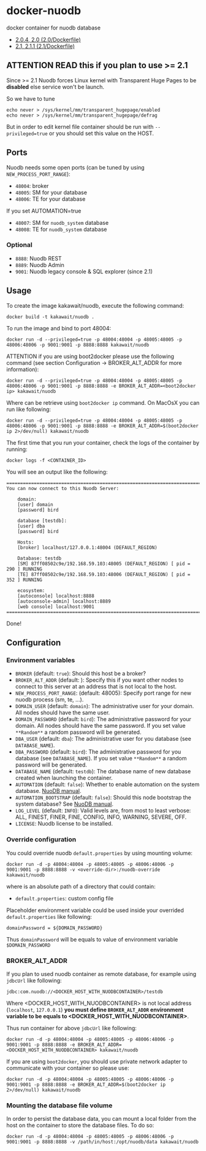 docker-nuodb
============

docker container for nuodb database

- [2.0.4, 2.0 (2.0/Dockerfile)]()
- [2.1, 2.1.1 (2.1/Dockerfile)]()

ATTENTION READ this if you plan to use >= 2.1
---------------------------------------------

Since >= 2.1 Nuodb forces Linux kernel with Transparent Huge Pages to be **disabled** else service won't be launch.

So we have to tune 

```
echo never > /sys/kernel/mm/transparent_hugepage/enabled
echo never > /sys/kernel/mm/transparent_hugepage/defrag
```

But in order to edit kernel file container should be run with `--privileged=true` or you should set this value on the HOST.

Ports
-----

Nuodb needs some open ports (can be tuned by using `NEW_PROCESS_PORT_RANGE`):

- `48004`: broker
- `48005`: SM for your database
- `48006`: TE for your database

If you set AUTOMATION=true

- `48007`: SM for `nuodb_system` database
- `48008`: TE for `nuodb_system` database

### Optional

- `8888`: Nuodb REST
- `8889`: Nuodb Admin
- `9001`: Nuodb legacy console & SQL explorer (since 2.1)

Usage
-----

To create the image kakawait/nuodb, execute the following command:

    docker build -t kakawait/nuodb .

To run the image and bind to port 48004:

    docker run -d --privileged=true -p 48004:48004 -p 48005:48005 -p 48006:48006 -p 9001:9001 -p 8888:8888 kakawait/nuodb

ATTENTION if you are using boot2docker please use the following command (see section Configuration -> BROKER_ALT_ADDR for more information):

    docker run -d --privileged=true -p 48004:48004 -p 48005:48005 -p 48006:48006 -p 9001:9001 -p 8888:8888 -e BROKER_ALT_ADDR=<boot2docker ip> kakawait/nuodb

Where <boot2docker ip> can be retrieve using `boot2docker ip` command. On MacOsX you can run like following:

    docker run -d --privileged=true -p 48004:48004 -p 48005:48005 -p 48006:48006 -p 9001:9001 -p 8888:8888 -e BROKER_ALT_ADDR=$(boot2docker ip 2>/dev/null) kakawait/nuodb

The first time that you run your container, check the logs of the container by running:

    docker logs -f <CONTAINER_ID>

You will see an output like the following:

    ========================================================================================
    You can now connect to this Nuodb Server:

        domain:
        [user] domain
        [password] bird

        database [testdb]:
        [user] dba
        [password] bird
        
        Hosts:
        [broker] localhost/127.0.0.1:48004 (DEFAULT_REGION)
        
        Database: testdb
        [SM] 87ff08502c9e/192.168.59.103:48005 (DEFAULT_REGION) [ pid = 290 ] RUNNING
        [TE] 87ff08502c9e/192.168.59.103:48006 (DEFAULT_REGION) [ pid = 352 ] RUNNING
       
        ecosystem:
        [autoconsole] localhost:8888
        [autoconsole-admin] localhost:8889
        [web console] localhost:9001
    ==========================================================================================

Done!

Configuration
-------------

### Environment variables

- `BROKER` (default: `true`): Should this host be a broker?
- `BROKER_ALT_ADDR` (default: <HOST IP>): Specify this if you want other nodes to connect to this server at an address that is not local to the host.
- `NEW_PROCESS_PORT_RANGE`: (default: 48005): Specify port range for new nuodb process (sm, te, ...). 
- `DOMAIN_USER` (default: `domain`): The administrative user for your domain. All nodes should have the same user.
- `DOMAIN_PASSWORD` (default: `bird`): The administrative password for your domain. All nodes should have the same password. If you set value `**Random**` a random password will be generated.
- `DBA_USER` (default: `dba`): The administrative user for you database (see `DATABASE_NAME`).
- `DBA_PASSWORD` (default: `bird`): The administrative password for you database (see `DATABASE_NAME`). If you set value `**Random**` a random password will be generated.
- `DATABASE_NAME` (default: `testdb`): The database name of new database created when launching the container.
- `AUTOMATION` (default: `false`): Whether to enable automation on the system database. [NuoDB manual](http://dev.nuodb.com).
- `AUTOMATION_BOOTSTRAP` (default: `false`): Should this node bootstrap the system database? See [NuoDB manual](http://dev.nuodb.com).
- `LOG_LEVEL` (default: `INFO`): Valid levels are, from most to least verbose: ALL, FINEST, FINER, FINE, CONFIG, INFO, WARNING, SEVERE, OFF.
- `LICENSE`: Nuodb license to be installed.


### Override configuration

You could override nuodb `default.properties` by using mounting volume:

    docker run -d -p 48004:48004 -p 48005:48005 -p 48006:48006 -p 9001:9001 -p 8888:8888 -v <override-dir>:/nuodb-override kakawait/nuodb

where <override-dir> is an absolute path of a directory that could contain:

- `default.properties`: custom config file

Placeholder environment variable could be used inside your overrided `default.properties` like following:

    domainPassword = ${DOMAIN_PASSWORD}

Thus `domainPassword` will be equals to value of environment variable `$DOMAIN_PASSWORD`

### BROKER_ALT_ADDR

If you plan to used nuodb container as remote database, for example using `jdbcUrl` like following:

    jdbc:com.nuodb://<DOCKER_HOST_WITH_NUODBCONTAINER>/testdb

Where <DOCKER_HOST_WITH_NUODBCONTAINER> is not local address (`localhost`, `127.0.0.1`) **you must define `BROKER_ALT_ADDR` environment variable to be equals to <DOCKER_HOST_WITH_NUODBCONTAINER>**.

Thus run container for above `jdbcUrl` like following:

    docker run -d -p 48004:48004 -p 48005:48005 -p 48006:48006 -p 9001:9001 -p 8888:8888 -e BROKER_ALT_ADDR=<DOCKER_HOST_WITH_NUODBCONTAINER> kakawait/nuodb

If you are using `boot2docker`, you should use private network adapter to communicate with your container so please use:

    docker run -d -p 48004:48004 -p 48005:48005 -p 48006:48006 -p 9001:9001 -p 8888:8888 -e BROKER_ALT_ADDR=$(boot2docker ip 2>/dev/null) kakawait/nuodb

### Mounting the database file volume

In order to persist the database data, you can mount a local folder from the host on the container to store the database files. To do so:

    docker run -d -p 48004:48004 -p 48005:48005 -p 48006:48006 -p 9001:9001 -p 8888:8888 -v /path/in/host:/opt/nuodb/data kakawait/nuodb